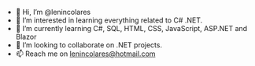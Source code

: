 - 👋 Hi, I’m @lenincolares
- 👀 I’m interested in learning everything related to C# .NET.
- 🌱 I’m currently learning C#, SQL, HTML, CSS, JavaScript, ASP.NET and Blazor
- 💞️ I’m looking to collaborate on .NET projects.
- 📫 Reach me on lenincolares@hotmail.com

<!---
lenincolares/lenincolares is a ✨ special ✨ repository because its `README.md` (this file) appears on your GitHub profile.
You can click the Preview link to take a look at your changes.
--->
